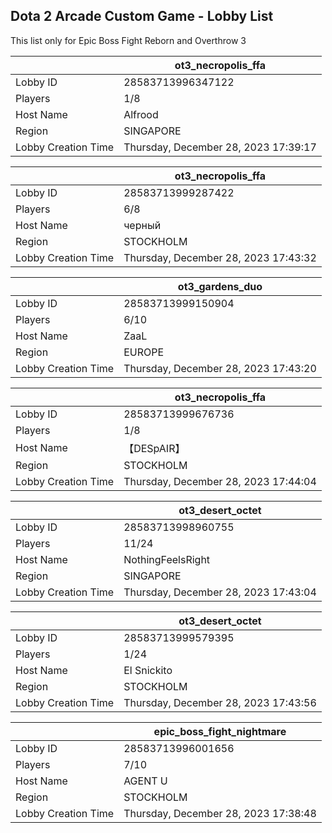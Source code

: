 ## Dota 2 Arcade Custom Game - Lobby List

This list only for Epic Boss Fight Reborn and Overthrow 3

|  | ot3_necropolis_ffa |
| ------ | ------ |
| Lobby ID | 28583713996347122 |
| Players | 1/8 |
| Host Name | Alfrood |
| Region | SINGAPORE |
| Lobby Creation Time | Thursday, December 28, 2023 17:39:17 |


|  | ot3_necropolis_ffa |
| ------ | ------ |
| Lobby ID | 28583713999287422 |
| Players | 6/8 |
| Host Name | черный |
| Region | STOCKHOLM |
| Lobby Creation Time | Thursday, December 28, 2023 17:43:32 |


|  | ot3_gardens_duo |
| ------ | ------ |
| Lobby ID | 28583713999150904 |
| Players | 6/10 |
| Host Name | ZaaL |
| Region | EUROPE |
| Lobby Creation Time | Thursday, December 28, 2023 17:43:20 |


|  | ot3_necropolis_ffa |
| ------ | ------ |
| Lobby ID | 28583713999676736 |
| Players | 1/8 |
| Host Name | 【﻿DESpAIR】 |
| Region | STOCKHOLM |
| Lobby Creation Time | Thursday, December 28, 2023 17:44:04 |


|  | ot3_desert_octet |
| ------ | ------ |
| Lobby ID | 28583713998960755 |
| Players | 11/24 |
| Host Name | NothingFeelsRight |
| Region | SINGAPORE |
| Lobby Creation Time | Thursday, December 28, 2023 17:43:04 |


|  | ot3_desert_octet |
| ------ | ------ |
| Lobby ID | 28583713999579395 |
| Players | 1/24 |
| Host Name | El Snickito |
| Region | STOCKHOLM |
| Lobby Creation Time | Thursday, December 28, 2023 17:43:56 |


|  | epic_boss_fight_nightmare |
| ------ | ------ |
| Lobby ID | 28583713996001656 |
| Players | 7/10 |
| Host Name | AGENT U |
| Region | STOCKHOLM |
| Lobby Creation Time | Thursday, December 28, 2023 17:38:48 |


